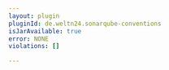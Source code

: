```yaml
---
layout: plugin
pluginId: de.weltn24.sonarqube-conventions
isJarAvailable: true
error: NONE
violations: []

---
```

